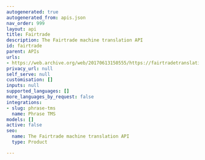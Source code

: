 ```yaml
---
autogenerated: true
autogenerated_from: apis.json
nav_order: 999
layout: api
title: Fairtrade
description: The Fairtrade machine translation API
id: fairtrade
parent: APIs
urls:
- https://web.archive.org/web/20170613150555/https://fairtradetranslation.com/
privacy_url: null
self_serve: null
customisation: []
inputs: null
supported_languages: []
more_languages_by_request: false
integrations:
- slug: phrase-tms
  name: Phrase TMS
models: []
active: false
seo:
  name: The Fairtrade machine translation API
  type: Product

---
```


